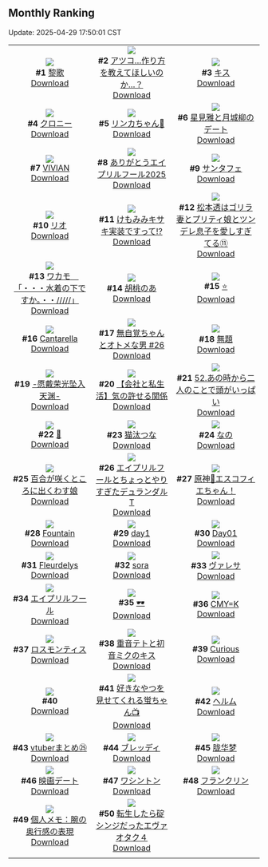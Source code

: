 ## Monthly Ranking
Update: 2025-04-29 17:50:01 CST

|      |      |      |
| :----: | :----: | :----: |
| ![](https://i.pixiv.re/c/240x480/img-master/img/2025/04/01/14/23/16/128837865_p0_master1200.jpg)<br>**#1** [黎歌](https://www.pixiv.net/artworks/128837865)<br>[Download](https://i.pixiv.re/img-original/img/2025/04/01/14/23/16/128837865_p0.jpg) | ![](https://i.pixiv.re/c/240x480/img-master/img/2025/04/01/18/09/38/128843156_p0_master1200.jpg)<br>**#2** [アツコ…作り方を教えてほしいのか…？](https://www.pixiv.net/artworks/128843156)<br>[Download](https://i.pixiv.re/img-original/img/2025/04/01/18/09/38/128843156_p0.png) | ![](https://i.pixiv.re/c/240x480/img-master/img/2025/04/01/00/00/09/128820034_p0_master1200.jpg)<br>**#3** [キス](https://www.pixiv.net/artworks/128820034)<br>[Download](https://i.pixiv.re/img-original/img/2025/04/01/00/00/09/128820034_p0.png) |
| ![](https://i.pixiv.re/c/240x480/img-master/img/2025/04/01/01/17/39/128820529_p0_master1200.jpg)<br>**#4** [クロニー](https://www.pixiv.net/artworks/128820529)<br>[Download](https://i.pixiv.re/img-original/img/2025/04/01/01/17/39/128820529_p0.jpg) | ![](https://i.pixiv.re/c/240x480/img-master/img/2025/04/01/00/30/05/128822192_p0_master1200.jpg)<br>**#5** [リンカちゃん🤍](https://www.pixiv.net/artworks/128822192)<br>[Download](https://i.pixiv.re/img-original/img/2025/04/01/00/30/05/128822192_p0.png) | ![](https://i.pixiv.re/c/240x480/img-master/img/2025/03/31/00/00/08/128784762_p0_master1200.jpg)<br>**#6** [星見雅と月城柳のデート](https://www.pixiv.net/artworks/128784762)<br>[Download](https://i.pixiv.re/img-original/img/2025/03/31/00/00/08/128784762_p0.png) |
| ![](https://i.pixiv.re/c/240x480/img-master/img/2025/04/01/19/01/12/128844918_p0_master1200.jpg)<br>**#7** [VIVIAN](https://www.pixiv.net/artworks/128844918)<br>[Download](https://i.pixiv.re/img-original/img/2025/04/01/19/01/12/128844918_p0.png) | ![](https://i.pixiv.re/c/240x480/img-master/img/2025/04/01/16/18/54/128840139_p0_master1200.jpg)<br>**#8** [ありがとうエイプリルフール2025](https://www.pixiv.net/artworks/128840139)<br>[Download](https://i.pixiv.re/img-original/img/2025/04/01/16/18/54/128840139_p0.jpg) | ![](https://i.pixiv.re/c/240x480/img-master/img/2025/04/01/22/00/04/128851849_p0_master1200.jpg)<br>**#9** [サンタフェ](https://www.pixiv.net/artworks/128851849)<br>[Download](https://i.pixiv.re/img-original/img/2025/04/01/22/00/04/128851849_p0.jpg) |
| ![](https://i.pixiv.re/c/240x480/img-master/img/2025/04/01/00/00/13/128820087_p0_master1200.jpg)<br>**#10** [リオ](https://www.pixiv.net/artworks/128820087)<br>[Download](https://i.pixiv.re/img-original/img/2025/04/01/00/00/13/128820087_p0.png) | ![](https://i.pixiv.re/c/240x480/img-master/img/2025/04/01/19/01/29/128844930_p0_master1200.jpg)<br>**#11** [けもみみキサキ実装ですって⁉️](https://www.pixiv.net/artworks/128844930)<br>[Download](https://i.pixiv.re/img-original/img/2025/04/01/19/01/29/128844930_p0.png) | ![](https://i.pixiv.re/c/240x480/img-master/img/2025/04/01/23/46/17/128856333_p0_master1200.jpg)<br>**#12** [松本透はゴリラ妻とプリティ娘とツンデレ息子を愛しすぎてる⑪](https://www.pixiv.net/artworks/128856333)<br>[Download](https://i.pixiv.re/img-original/img/2025/04/01/23/46/17/128856333_p0.jpg) |
| ![](https://i.pixiv.re/c/240x480/img-master/img/2025/03/30/08/00/06/128754792_p0_master1200.jpg)<br>**#13** [ワカモ　「・・・水着の下ですか。・・/////」](https://www.pixiv.net/artworks/128754792)<br>[Download](https://i.pixiv.re/img-original/img/2025/03/30/08/00/06/128754792_p0.jpg) | ![](https://i.pixiv.re/c/240x480/img-master/img/2025/04/01/00/49/10/128822927_p0_master1200.jpg)<br>**#14** [胡桃のあ](https://www.pixiv.net/artworks/128822927)<br>[Download](https://i.pixiv.re/img-original/img/2025/04/01/00/49/10/128822927_p0.png) | ![](https://i.pixiv.re/c/240x480/img-master/img/2025/04/01/00/03/21/128820767_p0_master1200.jpg)<br>**#15** [⭐️](https://www.pixiv.net/artworks/128820767)<br>[Download](https://i.pixiv.re/img-original/img/2025/04/01/00/03/21/128820767_p0.png) |
| ![](https://i.pixiv.re/c/240x480/img-master/img/2025/04/01/00/11/04/128821236_p0_master1200.jpg)<br>**#16** [Cantarella](https://www.pixiv.net/artworks/128821236)<br>[Download](https://i.pixiv.re/img-original/img/2025/04/01/00/11/04/128821236_p0.png) | ![](https://i.pixiv.re/c/240x480/img-master/img/2025/04/01/22/59/47/128854418_p0_master1200.jpg)<br>**#17** [無自覚ちゃんとオトメな男 #26](https://www.pixiv.net/artworks/128854418)<br>[Download](https://i.pixiv.re/img-original/img/2025/04/01/22/59/47/128854418_p0.jpg) | ![](https://i.pixiv.re/c/240x480/img-master/img/2025/03/31/20/52/41/128811599_p0_master1200.jpg)<br>**#18** [無題](https://www.pixiv.net/artworks/128811599)<br>[Download](https://i.pixiv.re/img-original/img/2025/03/31/20/52/41/128811599_p0.jpg) |
| ![](https://i.pixiv.re/c/240x480/img-master/img/2025/03/31/00/00/12/128784801_p0_master1200.jpg)<br>**#19** [-愿戴荣光坠入天渊-](https://www.pixiv.net/artworks/128784801)<br>[Download](https://i.pixiv.re/img-original/img/2025/03/31/00/00/12/128784801_p0.jpg) | ![](https://i.pixiv.re/c/240x480/img-master/img/2025/04/01/12/00/19/128834879_p0_master1200.jpg)<br>**#20** [【会社と私生活】気の許せる関係](https://www.pixiv.net/artworks/128834879)<br>[Download](https://i.pixiv.re/img-original/img/2025/04/01/12/00/19/128834879_p0.jpg) | ![](https://i.pixiv.re/c/240x480/img-master/img/2025/04/01/20/00/46/128847031_p0_master1200.jpg)<br>**#21** [52.あの時から二人のことで頭がいっぱい](https://www.pixiv.net/artworks/128847031)<br>[Download](https://i.pixiv.re/img-original/img/2025/04/01/20/00/46/128847031_p0.png) |
| ![](https://i.pixiv.re/c/240x480/img-master/img/2025/04/03/02/49/29/128896058_p0_master1200.jpg)<br>**#22** [👖](https://www.pixiv.net/artworks/128896058)<br>[Download](https://i.pixiv.re/img-original/img/2025/04/03/02/49/29/128896058_p0.png) | ![](https://i.pixiv.re/c/240x480/img-master/img/2025/04/01/00/47/37/128822881_p0_master1200.jpg)<br>**#23** [猫汰つな](https://www.pixiv.net/artworks/128822881)<br>[Download](https://i.pixiv.re/img-original/img/2025/04/01/00/47/37/128822881_p0.png) | ![](https://i.pixiv.re/c/240x480/img-master/img/2025/03/31/01/00/22/128787543_p0_master1200.jpg)<br>**#24** [なの](https://www.pixiv.net/artworks/128787543)<br>[Download](https://i.pixiv.re/img-original/img/2025/03/31/01/00/22/128787543_p0.jpg) |
| ![](https://i.pixiv.re/c/240x480/img-master/img/2025/04/01/20/35/54/128848371_p0_master1200.jpg)<br>**#25** [百合が咲くところに出くわす娘](https://www.pixiv.net/artworks/128848371)<br>[Download](https://i.pixiv.re/img-original/img/2025/04/01/20/35/54/128848371_p0.jpg) | ![](https://i.pixiv.re/c/240x480/img-master/img/2025/04/01/18/14/04/128843275_p0_master1200.jpg)<br>**#26** [エイプリルフールとちょっとやりすぎたデュランダルT](https://www.pixiv.net/artworks/128843275)<br>[Download](https://i.pixiv.re/img-original/img/2025/04/01/18/14/04/128843275_p0.png) | ![](https://i.pixiv.re/c/240x480/img-master/img/2025/04/01/00/00/20/128820162_p0_master1200.jpg)<br>**#27** [原神🔪エスコフィエちゃん！](https://www.pixiv.net/artworks/128820162)<br>[Download](https://i.pixiv.re/img-original/img/2025/04/01/00/00/20/128820162_p0.jpg) |
| ![](https://i.pixiv.re/c/240x480/img-master/img/2025/03/30/15/17/08/128765177_p0_master1200.jpg)<br>**#28** [Fountain](https://www.pixiv.net/artworks/128765177)<br>[Download](https://i.pixiv.re/img-original/img/2025/03/30/15/17/08/128765177_p0.jpg) | ![](https://i.pixiv.re/c/240x480/img-master/img/2025/04/03/01/53/30/128894942_p0_master1200.jpg)<br>**#29** [day1](https://www.pixiv.net/artworks/128894942)<br>[Download](https://i.pixiv.re/img-original/img/2025/04/03/01/53/30/128894942_p0.jpg) | ![](https://i.pixiv.re/c/240x480/img-master/img/2025/04/01/18/12/47/128843250_p0_master1200.jpg)<br>**#30** [Day01](https://www.pixiv.net/artworks/128843250)<br>[Download](https://i.pixiv.re/img-original/img/2025/04/01/18/12/47/128843250_p0.jpg) |
| ![](https://i.pixiv.re/c/240x480/img-master/img/2025/04/01/10/13/08/128832821_p0_master1200.jpg)<br>**#31** [Fleurdelys](https://www.pixiv.net/artworks/128832821)<br>[Download](https://i.pixiv.re/img-original/img/2025/04/01/10/13/08/128832821_p0.jpg) | ![](https://i.pixiv.re/c/240x480/img-master/img/2025/04/01/00/01/53/128820589_p0_master1200.jpg)<br>**#32** [sora](https://www.pixiv.net/artworks/128820589)<br>[Download](https://i.pixiv.re/img-original/img/2025/04/01/00/01/53/128820589_p0.png) | ![](https://i.pixiv.re/c/240x480/img-master/img/2025/04/01/19/00/06/128844748_p0_master1200.jpg)<br>**#33** [ヴァレサ](https://www.pixiv.net/artworks/128844748)<br>[Download](https://i.pixiv.re/img-original/img/2025/04/01/19/00/06/128844748_p0.jpg) |
| ![](https://i.pixiv.re/c/240x480/img-master/img/2025/04/01/19/21/48/128845517_p0_master1200.jpg)<br>**#34** [エイプリルフール](https://www.pixiv.net/artworks/128845517)<br>[Download](https://i.pixiv.re/img-original/img/2025/04/01/19/21/48/128845517_p0.png) | ![](https://i.pixiv.re/c/240x480/img-master/img/2025/04/01/00/00/29/128820226_p0_master1200.jpg)<br>**#35** [🕶️](https://www.pixiv.net/artworks/128820226)<br>[Download](https://i.pixiv.re/img-original/img/2025/04/01/00/00/29/128820226_p0.jpg) | ![](https://i.pixiv.re/c/240x480/img-master/img/2025/04/03/00/00/07/128890907_p0_master1200.jpg)<br>**#36** [CMY=K](https://www.pixiv.net/artworks/128890907)<br>[Download](https://i.pixiv.re/img-original/img/2025/04/03/00/00/07/128890907_p0.png) |
| ![](https://i.pixiv.re/c/240x480/img-master/img/2025/03/30/15/45/45/128765962_p0_master1200.jpg)<br>**#37** [ロスモンティス](https://www.pixiv.net/artworks/128765962)<br>[Download](https://i.pixiv.re/img-original/img/2025/03/30/15/45/45/128765962_p0.jpg) | ![](https://i.pixiv.re/c/240x480/img-master/img/2025/04/03/00/00/05/128890892_p0_master1200.jpg)<br>**#38** [重音テトと初音ミクのキス](https://www.pixiv.net/artworks/128890892)<br>[Download](https://i.pixiv.re/img-original/img/2025/04/03/00/00/05/128890892_p0.jpg) | ![](https://i.pixiv.re/c/240x480/img-master/img/2025/04/01/00/00/38/128820299_p0_master1200.jpg)<br>**#39** [Curious](https://www.pixiv.net/artworks/128820299)<br>[Download](https://i.pixiv.re/img-original/img/2025/04/01/00/00/38/128820299_p0.jpg) |
| ![](https://s.pximg.net/common/images/limit_unviewable_s.png)<br>**#40** [](https://www.pixiv.net/artworks/128915323)<br>[Download](https://s.pximg.net/common/images/limit_unviewable_s.png) | ![](https://i.pixiv.re/c/240x480/img-master/img/2025/03/30/00/00/53/128745012_p0_master1200.jpg)<br>**#41** [好きなやつを見せてくれる蛍ちゃん📺](https://www.pixiv.net/artworks/128745012)<br>[Download](https://i.pixiv.re/img-original/img/2025/03/30/00/00/53/128745012_p0.jpg) | ![](https://i.pixiv.re/c/240x480/img-master/img/2025/04/02/00/00/15/128857237_p0_master1200.jpg)<br>**#42** [ヘルム](https://www.pixiv.net/artworks/128857237)<br>[Download](https://i.pixiv.re/img-original/img/2025/04/02/00/00/15/128857237_p0.jpg) |
| ![](https://i.pixiv.re/c/240x480/img-master/img/2025/04/01/11/43/50/128834460_p0_master1200.jpg)<br>**#43** [vtuberまとめ㉕](https://www.pixiv.net/artworks/128834460)<br>[Download](https://i.pixiv.re/img-original/img/2025/04/01/11/43/50/128834460_p0.jpg) | ![](https://i.pixiv.re/c/240x480/img-master/img/2025/04/02/20/37/45/128883092_p0_master1200.jpg)<br>**#44** [ブレッディ](https://www.pixiv.net/artworks/128883092)<br>[Download](https://i.pixiv.re/img-original/img/2025/04/02/20/37/45/128883092_p0.jpg) | ![](https://i.pixiv.re/c/240x480/img-master/img/2025/03/31/18/00/49/128805855_p0_master1200.jpg)<br>**#45** [胧华梦](https://www.pixiv.net/artworks/128805855)<br>[Download](https://i.pixiv.re/img-original/img/2025/03/31/18/00/49/128805855_p0.jpg) |
| ![](https://i.pixiv.re/c/240x480/img-master/img/2025/03/30/00/02/39/128745221_p0_master1200.jpg)<br>**#46** [映画デート](https://www.pixiv.net/artworks/128745221)<br>[Download](https://i.pixiv.re/img-original/img/2025/03/30/00/02/39/128745221_p0.jpg) | ![](https://i.pixiv.re/c/240x480/img-master/img/2025/03/30/22/00/04/128779382_p0_master1200.jpg)<br>**#47** [ワシントン](https://www.pixiv.net/artworks/128779382)<br>[Download](https://i.pixiv.re/img-original/img/2025/03/30/22/00/04/128779382_p0.jpg) | ![](https://i.pixiv.re/c/240x480/img-master/img/2025/03/30/19/23/22/128772903_p0_master1200.jpg)<br>**#48** [フランクリン](https://www.pixiv.net/artworks/128772903)<br>[Download](https://i.pixiv.re/img-original/img/2025/03/30/19/23/22/128772903_p0.jpg) |
| ![](https://i.pixiv.re/c/240x480/img-master/img/2025/04/01/06/00/05/128828770_p0_master1200.jpg)<br>**#49** [個人メモ：腕の奥行感の表現](https://www.pixiv.net/artworks/128828770)<br>[Download](https://i.pixiv.re/img-original/img/2025/04/01/06/00/05/128828770_p0.jpg) | ![](https://i.pixiv.re/c/240x480/img-master/img/2025/04/01/14/38/19/128838162_p0_master1200.jpg)<br>**#50** [転生したら碇シンジだったエヴァオタク４](https://www.pixiv.net/artworks/128838162)<br>[Download](https://i.pixiv.re/img-original/img/2025/04/01/14/38/19/128838162_p0.jpg) |
|      |
